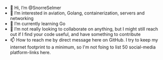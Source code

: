 - 👋 Hi, I’m @SnorreSelmer
- 👀 I’m interested in aviation, Golang, containerization, servers and networking
- 🌱 I’m currently learning Go
- 💞️ I’m not really looking to collaborate on anything, but I might still reach out if I find your code useful, and have something to contribute
- 📫 How to reach me by direct message here on GitHub. I try to keep my internet footprint to a minimum, so I'm not foing to list 50 social-media platform-links here.

<!---
SnorreSelmer/SnorreSelmer is a ✨ special ✨ repository because its `README.md` (this file) appears on your GitHub profile.
You can click the Preview link to take a look at your changes.
--->
